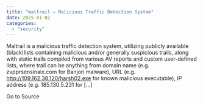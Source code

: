 ```yaml
---
title: "maltrail – Malicious Traffic Detection System"
date: 2025-01-02
categories: 
  - "security"
---
```


Maltrail is a malicious traffic detection system, utilizing publicly available (black)lists containing malicious and/or generally suspicious trails, along with static trails compiled from various AV reports and custom user-defined lists, where trail can be anything from domain name (e.g. zvpprsensinaix.com for Banjori malware), URL (e.g. http://109.162.38.120/harsh02.exe for known malicious executable), IP address (e.g. 185.130.5.231 for \[…\]

Go to Source
